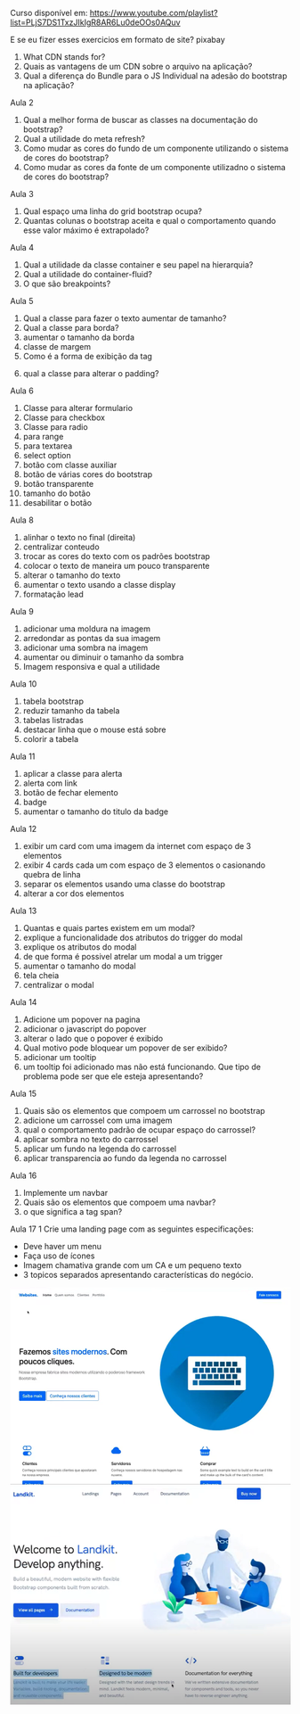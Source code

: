 Curso disponível em: https://www.youtube.com/playlist?list=PLjS7DS1TxzJIkIgR8AR6Lu0deOOs0AQuv

E se eu fizer esses exercicios em formato de site?
pixabay

1. What CDN stands for?
2. Quais as vantagens de um CDN sobre o arquivo na aplicação?
3. Qual a diferença do Bundle para o JS Individual na adesão do bootstrap na aplicação?

Aula 2

1. Qual a melhor forma de buscar as classes na documentação do bootstrap?
2. Qual a utilidade do meta refresh?
3. Como mudar as cores do fundo de um componente utilizando o sistema de cores do bootstrap?
4. Como mudar as cores da fonte de um componente utilizadno o sistema de cores do bootstrap?

Aula 3

1. Qual espaço uma linha do grid bootstrap ocupa?
2. Quantas colunas o bootstrap aceita e qual o comportamento quando esse valor máximo é extrapolado?

Aula 4

1. Qual a utilidade da classe container e seu papel na hierarquia?
2. Qual a utilidade do container-fluid?
3. O que são breakpoints?

Aula 5

1. Qual a classe para fazer o texto aumentar de tamanho?
2. Qual a classe para borda?
3. aumentar o tamanho da borda
4. classe de margem
5. Como é a forma de exibição da tag <p>
6. qual a classe para alterar o padding?

Aula 6

1. Classe para alterar formulario
2. Classe para checkbox
3. Classe para radio
4. para range
5. para textarea
6. select option
7. botão com classe auxiliar
8. botão de várias cores do bootstrap
9. botão transparente
10. tamanho do botão
11. desabilitar o botão

Aula 8

1. alinhar o texto no final (direita)
2. centralizar conteudo
3. trocar as cores do texto com os padrões bootstrap
4. colocar o texto de maneira um pouco transparente
5. alterar o tamanho do texto
6. aumentar o texto usando a classe display
7. formatação lead

Aula 9

1. adicionar uma moldura na imagem
2. arredondar as pontas da sua imagem
3. adicionar uma sombra na imagem
4. aumentar ou diminuir o tamanho da sombra
5. Imagem responsiva e qual a utilidade

Aula 10

1. tabela bootstrap
2. reduzir tamanho da tabela
3. tabelas listradas
4. destacar linha que o mouse está sobre
5. colorir a tabela

Aula 11
1. aplicar a classe para alerta
2. alerta com link
3. botão de fechar elemento
4. badge
5. aumentar o tamanho do titulo da badge

Aula 12 
1. exibir um card com uma imagem da internet com espaço de 3 elementos
2. exibir 4 cards cada um com espaço de 3 elementos o casionando quebra de linha
3. separar os elementos usando uma classe do bootstrap
4. alterar a cor dos elementos

Aula 13
1. Quantas e quais partes existem em um modal?
2. explique a funcionalidade dos atributos do trigger do modal
3. explique os atributos do modal
4. de que forma é possivel atrelar um modal a um trigger
5. aumentar o tamanho do modal
6. tela cheia
7. centralizar o modal

Aula 14
1. Adicione um popover na pagina
2. adicionar o javascript do popover
3. alterar o lado que o popover é exibido
4. Qual motivo pode bloquear um popover de ser exibido?
5. adicionar um tooltip
6. um tooltip foi adicionado mas não está funcionando. Que tipo de problema pode ser que ele esteja apresentando?

Aula 15
1. Quais são os elementos que compoem um carrossel no bootstrap
2. adicione um carrossel com uma imagem 
3. qual o comportamento padrão de ocupar espaço do carrossel?
4. aplicar sombra no texto do carrossel
5. aplicar um fundo na legenda do carrossel
6. aplicar transparencia ao fundo da legenda no carrossel

Aula 16
1. Implemente um navbar
2. Quais são os elementos que compoem uma navbar?
3. o que significa a tag span?

Aula 17
1 Crie uma landing page com as seguintes especificações:
+ Deve haver um menu
+ Faça uso de ícones
+ Imagem chamativa grande com um CA e um pequeno texto
+ 3 topicos separados apresentando características do negócio.

![Minimo](image.png)
![Ideal](image-1.png)